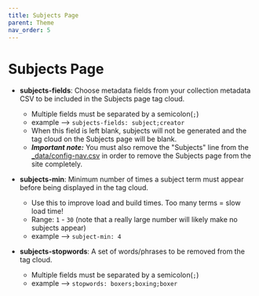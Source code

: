 ```yaml
---
title: Subjects Page
parent: Theme
nav_order: 5
---
```


# Subjects Page

- **subjects-fields**: Choose metadata fields from your collection metadata CSV to be included in the Subjects page tag cloud.
	- Multiple fields must be separated by a semicolon(`;`)
	- example --> `subjects-fields: subject;creator`
	- When this field is left blank, subjects will not be generated and the tag cloud on the Subjects page will be blank. 
	- ***Important note:*** You must also remove the "Subjects" line from the [_data/config-nav.csv](customize#config-nav) in order to remove the Subjects page from the site completely.

- **subjects-min**: Minimum number of times a subject term must appear before being displayed in the tag cloud. 
	- Use this to improve load and build times. Too many terms = slow load time!
	- Range: `1` - `30` (note that a really large number will likely make no subjects appear)
	- example --> `subject-min: 4`

- **subjects-stopwords**: A set of words/phrases to be removed from the tag cloud.
	- Multiple fields must be separated by a semicolon(`;`)
	- example --> `stopwords: boxers;boxing;boxer`